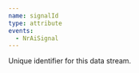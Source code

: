 ```yaml
---
name: signalId
type: attribute
events:
  - NrAiSignal
---
```


Unique identifier for this data stream.